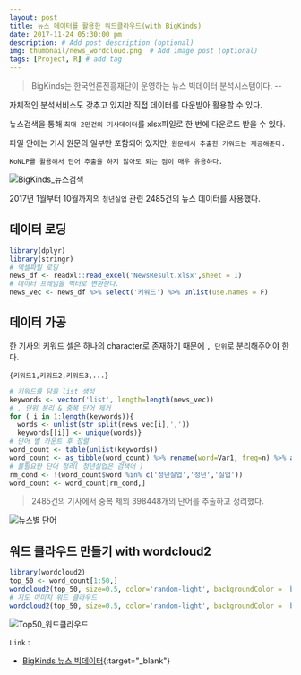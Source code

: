 ```yaml
---
layout: post
title: 뉴스 데이터를 활용한 워드클라우드(with BigKinds)
date: 2017-11-24 05:30:00 pm
description: # Add post description (optional)
img: thumbnail/news_wordcloud.png  # Add image post (optional)
tags: [Project, R] # add tag
---
```


> BigKinds는 한국언론진흥재단이 운영하는 뉴스 빅데이터 분석시스템이다. --  

자체적인 분석서비스도 갖추고 있지만 직접 데이터를 다운받아 활용할 수 있다.

뉴스검색을 통해 `최대 2만건의 기사데이터`를 xlsx파일로 한 번에 다운로드 받을 수 있다.

파일 안에는 기사 원문의 일부만 포함되어 있지만, `원문에서 추출한 키워드는 제공해준다.`

`KoNLP를 활용해서 단어 추출을 하지 않아도 되는 점이 매우 유용하다.`

![BigKinds_뉴스검색]({{site.baseurl}}/assets/img/bigkinds.png)

2017년 1월부터 10월까지의 `청년실업` 관련 2485건의 뉴스 데이터를 사용했다.

## 데이터 로딩

``` r
library(dplyr)
library(stringr)
# 엑셀파일 로딩
news_df <- readxl::read_excel('NewsResult.xlsx',sheet = 1)
# 데이터 프레임을 벡터로 변환한다.
news_vec <- news_df %>% select('키워드') %>% unlist(use.names = F)
```

## 데이터 가공

한 기사의 키워드 셀은 하나의 character로 존재하기 때문에 `, 단위`로 분리해주어야 한다.

`{키워드1,키워드2,키워드3,...}`

``` r
# 키워드를 담을 list 생성
keywords <- vector('list', length=length(news_vec))
# , 단위 분리 & 중복 단어 제거
for ( i in 1:length(keywords)){
  words <- unlist(str_split(news_vec[i],','))
  keywords[[i]] <- unique(words)}
# 단어 별 카운트 후 정렬
word_count <- table(unlist(keywords))
word_count <- as_tibble(word_count) %>% rename(word=Var1, freq=n) %>% arrange(desc(freq))
# 불필요한 단어 정리( 청년실업은 검색어 )
rm_cond <- !(word_count$word %in% c('청년실업','청년','실업'))
word_count <- word_count[rm_cond,]
```
> 2485건의 기사에서 중복 제외 398448개의 단어를 추출하고 정리했다.

![뉴스별 단어]({{site.baseurl}}/assets/img/r/word_count.png)

## 워드 클라우드 만들기 with wordcloud2

``` r
library(wordcloud2)
top_50 <- word_count[1:50,]
wordcloud2(top_50, size=0.5, color='random-light', backgroundColor = 'black')
# 지도 이미지 워드 클라우드
wordcloud2(top_50, size=0.5, color='random-light', backgroundColor = 'black', figPath = 'korea.png')
```

![Top50_워드클라우드]({{site.baseurl}}/assets/img/news_wordcloud.png)

`Link` :

* [BigKinds 뉴스 빅데이터](https://www.kinds.or.kr/){:target="_blank"}